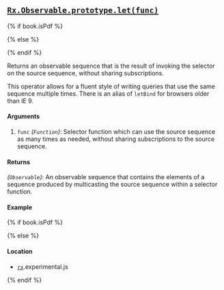 ## [`Rx.Observable.prototype.let(func)`](https://github.com/Reactive-Extensions/RxJS/blob/master/src/core/linq/observable/let.js)

{% if book.isPdf %}



{% else %}



{% endif %}

Returns an observable sequence that is the result of invoking the selector on the source sequence, without sharing subscriptions.

This operator allows for a fluent style of writing queries that use the same sequence multiple times.  There is an alias of `letBind` for browsers older than IE 9.

#### Arguments
1. `func` *(`Function`)*: Selector function which can use the source sequence as many times as needed, without sharing subscriptions to the source sequence.

#### Returns
*(`Observable`)*: An observable sequence that contains the elements of a sequence produced by multicasting the source sequence within a selector function.

#### Example

[](http://jsbin.com/jetido/1/embed?js,console)

{% if book.isPdf %}



{% else %}

#### Location

- [`rx`](https://www.npmjs.org/package/rx).experimental.js

{% endif %}